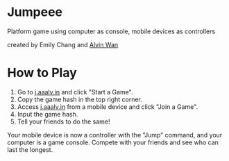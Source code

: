 # Jumpeee

Platform game using computer as console, mobile devices as controllers

created by Emily Chang and [Alvin Wan](http://alvinwan.com)

# How to Play

1. Go to [j.aaalv.in](http://j.aaalv.in) and click "Start a Game".
2. Copy the game hash in the top right corner.
3. Access [j.aaalv.in](http://j.aaalv.in) from a mobile device and click "Join a Game".
4. Input the game hash.
5. Tell your friends to do the same!

Your mobile device is now a controller with the "Jump" command, and your computer is a game console. Compete with your friends and see who can last the longest.
